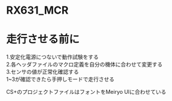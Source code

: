# RX631_MCR
# 走行させる前に  
1.安定化電源につないで動作試験をする  
2.各ヘッダファイルのマクロ定義を自分の機体に合わせて変更する  
3.センサの値が正常化確認する  
1~3が確認できたら手押しモードで走行させる

CS+のプロジェクトファイルはフォントをMeiryo UIに合わせている